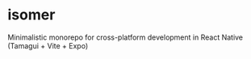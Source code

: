 # isomer
Minimalistic monorepo for cross-platform development in React Native (Tamagui + Vite + Expo)
